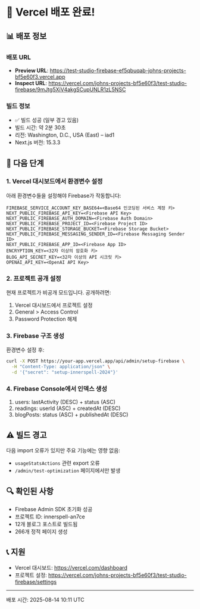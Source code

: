 # 🎉 Vercel 배포 완료!

## 📊 배포 정보

### 배포 URL
- **Preview URL**: https://test-studio-firebase-ef5qbuqab-johns-projects-bf5e60f3.vercel.app
- **Inspect URL**: https://vercel.com/johns-projects-bf5e60f3/test-studio-firebase/9mJtg5XiV4akgSCupUNLR1zL5NSC

### 빌드 정보
- ✅ 빌드 성공 (일부 경고 있음)
- 빌드 시간: 약 2분 30초
- 리전: Washington, D.C., USA (East) – iad1
- Next.js 버전: 15.3.3

## 🔧 다음 단계

### 1. Vercel 대시보드에서 환경변수 설정
아래 환경변수들을 설정해야 Firebase가 작동합니다:

```
FIREBASE_SERVICE_ACCOUNT_KEY_BASE64=<Base64 인코딩된 서비스 계정 키>
NEXT_PUBLIC_FIREBASE_API_KEY=<Firebase API Key>
NEXT_PUBLIC_FIREBASE_AUTH_DOMAIN=<Firebase Auth Domain>
NEXT_PUBLIC_FIREBASE_PROJECT_ID=<Firebase Project ID>
NEXT_PUBLIC_FIREBASE_STORAGE_BUCKET=<Firebase Storage Bucket>
NEXT_PUBLIC_FIREBASE_MESSAGING_SENDER_ID=<Firebase Messaging Sender ID>
NEXT_PUBLIC_FIREBASE_APP_ID=<Firebase App ID>
ENCRYPTION_KEY=<32자 이상의 암호화 키>
BLOG_API_SECRET_KEY=<32자 이상의 API 시크릿 키>
OPENAI_API_KEY=<OpenAI API Key>
```

### 2. 프로젝트 공개 설정
현재 프로젝트가 비공개 모드입니다. 공개하려면:
1. Vercel 대시보드에서 프로젝트 설정
2. General > Access Control
3. Password Protection 해제

### 3. Firebase 구조 생성
환경변수 설정 후:
```bash
curl -X POST https://your-app.vercel.app/api/admin/setup-firebase \
  -H "Content-Type: application/json" \
  -d '{"secret": "setup-innerspell-2024"}'
```

### 4. Firebase Console에서 인덱스 생성
1. users: lastActivity (DESC) + status (ASC)
2. readings: userId (ASC) + createdAt (DESC)
3. blogPosts: status (ASC) + publishedAt (DESC)

## ⚠️ 빌드 경고
다음 import 오류가 있지만 주요 기능에는 영향 없음:
- `usageStatsActions` 관련 export 오류
- `/admin/test-optimization` 페이지에서만 발생

## 🔍 확인된 사항
- Firebase Admin SDK 초기화 성공
- 프로젝트 ID: innerspell-an7ce
- 12개 블로그 포스트로 빌드됨
- 266개 정적 페이지 생성

## 📞 지원
- Vercel 대시보드: https://vercel.com/dashboard
- 프로젝트 설정: https://vercel.com/johns-projects-bf5e60f3/test-studio-firebase/settings

---
배포 시간: 2025-08-14 10:11 UTC